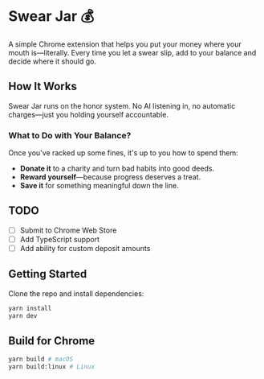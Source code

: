 # Swear Jar 💰

A simple Chrome extension that helps you put your money where your mouth is—literally. Every time you let a swear slip, add to your balance and decide where it should go.

## How It Works

Swear Jar runs on the honor system. No AI listening in, no automatic charges—just you holding yourself accountable.

### What to Do with Your Balance?

Once you've racked up some fines, it's up to you how to spend them:

- **Donate it** to a charity and turn bad habits into good deeds.
- **Reward yourself**—because progress deserves a treat.
- **Save it** for something meaningful down the line.

## TODO

- [ ] Submit to Chrome Web Store
- [ ] Add TypeScript support
- [ ] Add ability for custom deposit amounts

## Getting Started

Clone the repo and install dependencies:

```sh
yarn install
yarn dev
```

## Build for Chrome

```sh
yarn build # macOS
yarn build:linux # Linux
```
